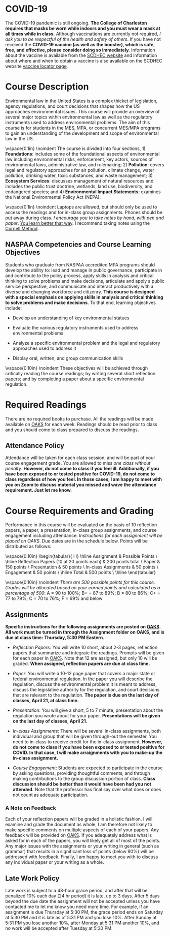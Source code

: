 # COVID-19

The COVID-19 pandemic is still ongoing. **The College of Charleston requires that masks be worn while indoors and you must wear a mask at all times while in class.** Although vaccinations are currently not required, _I ask you to be respectful of the health and safety of others_. If you have not received the **COVID-19 vaccine (as well as the booster), which is safe, free, and effective, please consider doing so immediately**. Information about the vaccine is available from the [SCDHEC website](https://scdhec.gov/covid19/covid-19-vaccine) and information about where and when to obtain a vaccine is also available on the SCDHEC website [vaccine locator page](https://vaxlocator.dhec.sc.gov/).    


# Course Description

Environmental law in the United States is a complex thicket of legislation, agency regulations, and court decisions that shapes how the US approaches environmental issues. This course will provide an overview of several major topics within environmental law as well as the regulatory instruments used to address environmental problems.  The aim of this course is for students in the MES, MPA, or concurrent MES/MPA programs to gain an understanding of the development and scope of environmental law in the US. 


\vspace{0.1in}
\noindent The course is divided into four sections, 1) **Foundations**: includes some of the foundational aspects of environmental law including environmental risks, enforcement, key actors, sources of environmental laws, administrative law, and rulemaking; 2) **Pollution**: covers legal and regulatory approaches for air pollution, climate change, water pollution, drinking water, toxic substances, and waste management; 3) **Ecosystem Services**: discusses management of natural resources and includes the public trust doctrine, wetlands, land use, biodiversity, and endangered species; and 4) **Environmental Impact Statements**: examines the National Environmental Policy Act (NEPA).  

\vspace{0.1in}
\noindent Laptops are allowed, but should only be used to access the readings and for in-class group assignments. Phones should be put away during class.  _I encourage you to take notes by hand, with pen and paper_. [You learn better that way](https://www.nytimes.com/2017/11/27/learning/should-teachers-and-professors-ban-student-use-of-laptops-in-class.html). I recommend taking notes using the [Cornell Method](http://www.usu.edu/arc/idea_sheets/pdf/note_taking_cornell.pdf).  

## NASPAA Competencies and Course Learning Objectives 

Students who graduate from NASPAA accredited MPA programs should develop the ability to: lead and manage in public governance, participate in and contribute to the policy process, apply skills in analysis and critical thinking to solve problems and make decisions, articulate and apply a public service perspective, and communicate and interact productively with a diverse and changing workforce and citizenry. **This course is designed with a special emphasis on applying skills in analysis and critical thinking to solve problems and make decisions**. To that end, learning objectives include:

-  Develop an understanding of key environmental statues 

-  Evaluate the various regulatory instruments used to address environmental problems

-  Analyze a specific environmental problem and the legal and regulatory approaches used to address it

-  Display oral, written, and group communication skills


\vspace{0.10in}
\noindent These objectives will be achieved through critically reading the course readings; by writing several short reflection papers; and by completing a paper about a specific environmental regulation.

# Required Readings 

There are no required books to purchase. All the readings will be made available on [OAKS](https://lms.cofc.edu) for each week. Readings should be read prior to class and you should come to class prepared to discuss the readings.  

## Attendance Policy 

Attendance will be taken for each class session, and will be part of your course engagement grade. You are allowed to miss _one class without penalty_.  **However, do not come to class if you feel ill. Additionally, if you have been exposed to or tested positive for COVID-19, do not come to class regardless of how you feel. In those cases, I am happy to meet with you on Zoom to discuss material you missed and wave the attendance requirement. Just let me know.** 


# Course Requirements and Grading

Performance in this course will be evaluated on the basis of 10 reflection papers, a paper, a presentation, in-class group assignments, and course engagement including attendance. _Instructions for each assignment will be placed on OAKS_. Due dates are in the schedule below. Points will be distributed as follows:

\vspace{0.10in}
\begin{tabular}{ l l}
\hline
Assignment & Possible Points \\
\hline 
Reflection Papers (10 at 20 points each) & 200 points total \\
Paper & 150 points \\
Presentation & 50 points \\
In-class Assignments & 50 points \\
Engagement & 50 points \\ 
\hline
Total & 500 points \\
\hline
\end{tabular}


\vspace{0.10in}
\noindent _There are 500 possible points for this course. Grades will be allocated based on your earned points and calculated as a percentage of 500_: A = 90 to 100\%; B+ = 87 to 89\%; B  = 80 to 86\%; C+ = 77 to 79\%; C  = 70 to 76\%; F = 69% and below

## Assignments 

**Specific instructions for the following assignments are posted on [OAKS](https://lms.cofc.edu/d2l/home). All work must be turned in through the Assignment folder on OAKS, and is due at class time: Thursday, 5:30 PM Eastern**.

* _Reflection Papers_: You will write 10 short, about 2-3 pages, reflection papers that summarize and integrate the readings. Prompts will be given for each paper in [OAKS](https://lms.cofc.edu). Note that 12 are assigned, but only 10 will be graded. **When assigned, reflection papers are due at class time.** 

* _Paper_: You will write a 10-12 page paper that covers a major state or federal environmental regulation. In the paper you will describe the regulation, discuss the environmental problem it is meant to address, discuss the legislative authority for the regulation, and court decisions that are relevant to the regulation. **The paper is due on the last day of classes, April 21, at class time.**   


<!-- * _Issue papers_: You will pick a public policy issue or problem of interest to you and write a series of five short, 2 to 3 page, papers about different aspects of the issue. -->

<!-- * _Policy process papers_: -->
<!-- * _Agency paper_: You will write a short, 3 to 4 page, agency paper that discusses a government (federal, state, or local) or non-profit agency involved in implementing some policy or policies related to your issue. -->

<!-- * _Presentation_: You will give a short, five-minute maximum, presentation on the policy issue you have been researching all semester. The presentations will be given on **Dec 2 and during the final exam time on Dec 9**, and you will be randomly assigned to one of those dates.  --> 

* _Presentation_: You will give a short, 5 to 7 minute, presentation about the regulation you wrote about for your paper. **Presentations will be given on the last day of classes, April 21.** 

* _In-class Assignments_: There will be several in-class assignments, both individual and group that will be given through-out the semester. You need to in-class to receive credit for the in-class assignment. **However, do not come to class if you have been exposed to or tested positive for COVID. In that case, I will make arraignments with you to make-up the in-class assignment.** 

* _Course Engagement_: Students are expected to participate in the course by asking questions, providing thoughtful comments, and through making contributions to the group discussion portion of class. **Class discussion should be better than it would have been had you not attended.** Note that the professor has final say over what does or does not count as adequate participation.

### A Note on Feedback 

Each of your reflection papers will be graded in a holistic fashion. I will examine and grade the document as whole, I am therefore not likely to make specific comments on multiple aspects of each of your papers. Any feedback will be provided on [OAKS](https://lms.cofc.edu). If you adequately address what is asked for in each of the papers, you will likely get all of most of the points. Any major issues with the assignments or your writing in general (such as grammar) that results in a significant loss of points (below 90%) will be addressed with feedback. Finally, I am happy to meet you with to discuss any individual paper or your writing as a whole.         

## Late Work Policy 

Late work is subject to a 48-hour grace period, and after that will be penalized 10% each day (24 hr period) it is late, up to 3 days. After 5 days beyond the due date the assignment will not be accepted unless you have contacted me to let me know you need more time. For example, if an assignment is due Thursday at 5:30 PM, the grace period ends on Saturday at 5:30 PM and it is late as of 5:31 PM and you lose 10%. After Sunday at 5:31 PM you lose another 10%, after Monday at 5:31 PM another 10%, and no work will be accepted after Tuesday at 5:30 PM. 

<!-- Attendance is expected and mandatory for this course. Attendance will be taken at each session through a short writing exercise at the end of each course. You are allowed to miss one class without penalty. You will lose 20 points for each absences after the first. **Attendance will be taken through short one-paragraph reflections on what you learned during that class period. You will turn in your reflection at the end of class in OAKS**.  --> 
